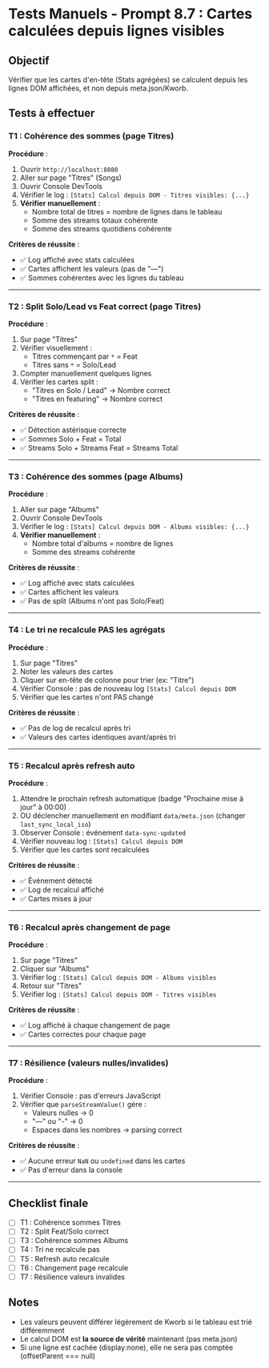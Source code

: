 # Tests Manuels - Prompt 8.7 : Cartes calculées depuis lignes visibles

## Objectif
Vérifier que les cartes d'en-tête (Stats agrégées) se calculent depuis les lignes DOM affichées, et non depuis meta.json/Kworb.

## Tests à effectuer

### T1 : Cohérence des sommes (page Titres)
**Procédure** :
1. Ouvrir `http://localhost:8080`
2. Aller sur page "Titres" (Songs)
3. Ouvrir Console DevTools
4. Vérifier le log : `[Stats] Calcul depuis DOM - Titres visibles: {...}`
5. **Vérifier manuellement** :
   - Nombre total de titres = nombre de lignes dans le tableau
   - Somme des streams totaux cohérente
   - Somme des streams quotidiens cohérente

**Critères de réussite** :
- ✅ Log affiché avec stats calculées
- ✅ Cartes affichent les valeurs (pas de "—")
- ✅ Sommes cohérentes avec les lignes du tableau

---

### T2 : Split Solo/Lead vs Feat correct (page Titres)
**Procédure** :
1. Sur page "Titres"
2. Vérifier visuellement :
   - Titres commençant par `*` = Feat
   - Titres sans `*` = Solo/Lead
3. Compter manuellement quelques lignes
4. Vérifier les cartes split :
   - "Titres en Solo / Lead" → Nombre correct
   - "Titres en featuring" → Nombre correct

**Critères de réussite** :
- ✅ Détection astérisque correcte
- ✅ Sommes Solo + Feat = Total
- ✅ Streams Solo + Streams Feat = Streams Total

---

### T3 : Cohérence des sommes (page Albums)
**Procédure** :
1. Aller sur page "Albums"
2. Ouvrir Console DevTools
3. Vérifier le log : `[Stats] Calcul depuis DOM - Albums visibles: {...}`
4. **Vérifier manuellement** :
   - Nombre total d'albums = nombre de lignes
   - Somme des streams cohérente

**Critères de réussite** :
- ✅ Log affiché avec stats calculées
- ✅ Cartes affichent les valeurs
- ✅ Pas de split (Albums n'ont pas Solo/Feat)

---

### T4 : Le tri ne recalcule PAS les agrégats
**Procédure** :
1. Sur page "Titres"
2. Noter les valeurs des cartes
3. Cliquer sur en-tête de colonne pour trier (ex: "Titre")
4. Vérifier Console : pas de nouveau log `[Stats] Calcul depuis DOM`
5. Vérifier que les cartes n'ont PAS changé

**Critères de réussite** :
- ✅ Pas de log de recalcul après tri
- ✅ Valeurs des cartes identiques avant/après tri

---

### T5 : Recalcul après refresh auto
**Procédure** :
1. Attendre le prochain refresh automatique (badge "Prochaine mise à jour" à 00:00)
2. OU déclencher manuellement en modifiant `data/meta.json` (changer `last_sync_local_iso`)
3. Observer Console : événement `data-sync-updated`
4. Vérifier nouveau log : `[Stats] Calcul depuis DOM`
5. Vérifier que les cartes sont recalculées

**Critères de réussite** :
- ✅ Événement détecté
- ✅ Log de recalcul affiché
- ✅ Cartes mises à jour

---

### T6 : Recalcul après changement de page
**Procédure** :
1. Sur page "Titres"
2. Cliquer sur "Albums"
3. Vérifier log : `[Stats] Calcul depuis DOM - Albums visibles`
4. Retour sur "Titres"
5. Vérifier log : `[Stats] Calcul depuis DOM - Titres visibles`

**Critères de réussite** :
- ✅ Log affiché à chaque changement de page
- ✅ Cartes correctes pour chaque page

---

### T7 : Résilience (valeurs nulles/invalides)
**Procédure** :
1. Vérifier Console : pas d'erreurs JavaScript
2. Vérifier que `parseStreamValue()` gère :
   - Valeurs nulles → 0
   - "—" ou "-" → 0
   - Espaces dans les nombres → parsing correct

**Critères de réussite** :
- ✅ Aucune erreur `NaN` ou `undefined` dans les cartes
- ✅ Pas d'erreur dans la console

---

## Checklist finale
- [ ] T1 : Cohérence sommes Titres
- [ ] T2 : Split Feat/Solo correct
- [ ] T3 : Cohérence sommes Albums
- [ ] T4 : Tri ne recalcule pas
- [ ] T5 : Refresh auto recalcule
- [ ] T6 : Changement page recalcule
- [ ] T7 : Résilience valeurs invalides

## Notes
- Les valeurs peuvent différer légèrement de Kworb si le tableau est trié différemment
- Le calcul DOM est **la source de vérité** maintenant (pas meta.json)
- Si une ligne est cachée (display:none), elle ne sera pas comptée (offsetParent === null)
